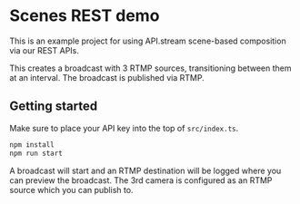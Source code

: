 # Scenes REST demo
This is an example project for using API.stream scene-based composition via our REST APIs.

This creates a broadcast with 3 RTMP sources, transitioning between them at an interval. The broadcast is published via RTMP.

## Getting started
Make sure to place your API key into the top of `src/index.ts`.

```bash
npm install
npm run start
```


A broadcast will start and an RTMP destination will be logged where you can preview the broadcast. The 3rd camera is configured as an RTMP source which you can publish to.
